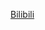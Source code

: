 [Bilibili](https://www.bilibili.com/video/BV1pv411H78e/?spm_id_from=333.1387.favlist.content.click&vd_source=c801aa3fac0e6e97b0df71f74a8b25bd)